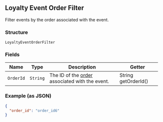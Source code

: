 ## Loyalty Event Order Filter

Filter events by the order associated with the event.

### Structure

`LoyaltyEventOrderFilter`

### Fields

| Name | Type | Description | Getter |
|  --- | --- | --- | --- |
| `OrderId` | `String` | The ID of the [order](#type-Order) associated with the event. | String getOrderId() |

### Example (as JSON)

```json
{
  "order_id": "order_id6"
}
```

